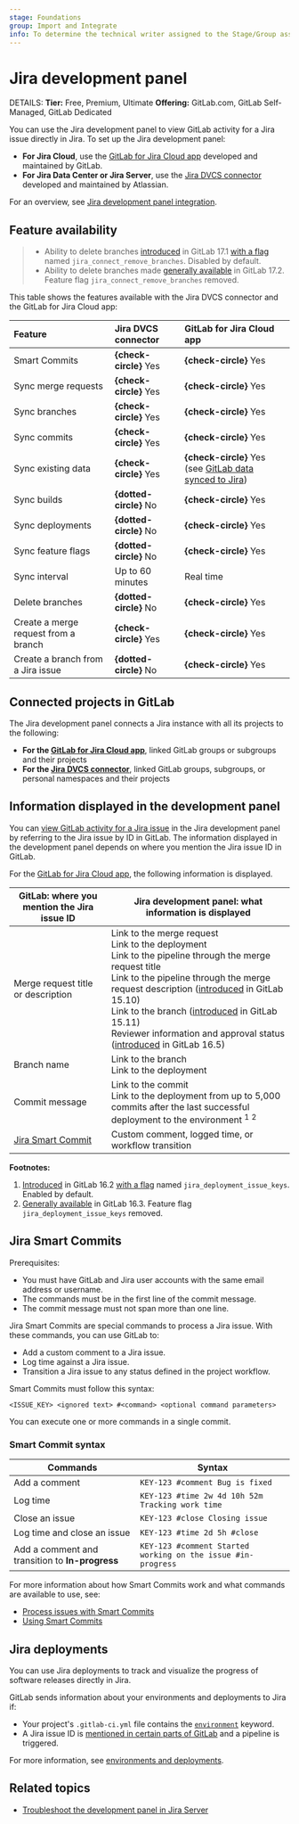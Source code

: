 ```yaml
---
stage: Foundations
group: Import and Integrate
info: To determine the technical writer assigned to the Stage/Group associated with this page, see https://handbook.gitlab.com/handbook/product/ux/technical-writing/#assignments
---
```


# Jira development panel

DETAILS:
**Tier:** Free, Premium, Ultimate
**Offering:** GitLab.com, GitLab Self-Managed, GitLab Dedicated

You can use the Jira development panel to view GitLab activity for a Jira issue directly in Jira.
To set up the Jira development panel:

- **For Jira Cloud**, use the [GitLab for Jira Cloud app](connect-app.md) developed and maintained by GitLab.
- **For Jira Data Center or Jira Server**, use the [Jira DVCS connector](dvcs/index.md) developed and maintained by Atlassian.

<i class="fa fa-youtube-play youtube" aria-hidden="true"></i>
For an overview, see [Jira development panel integration](https://www.youtube.com/watch?v=VjVTOmMl85M).

## Feature availability

> - Ability to delete branches [introduced](https://gitlab.com/gitlab-org/gitlab/-/merge_requests/148712) in GitLab 17.1 [with a flag](../../administration/feature_flags.md) named `jira_connect_remove_branches`. Disabled by default.
> - Ability to delete branches made [generally available](https://gitlab.com/gitlab-org/gitlab/-/merge_requests/158224) in GitLab 17.2. Feature flag `jira_connect_remove_branches` removed.

This table shows the features available with the Jira DVCS connector and the GitLab for Jira Cloud app:

| Feature                              | Jira DVCS connector    | GitLab for Jira Cloud app |
|:-------------------------------------|:-----------------------|:--------------------------|
| Smart Commits                        | **{check-circle}** Yes | **{check-circle}** Yes    |
| Sync merge requests                  | **{check-circle}** Yes | **{check-circle}** Yes    |
| Sync branches                        | **{check-circle}** Yes | **{check-circle}** Yes    |
| Sync commits                         | **{check-circle}** Yes | **{check-circle}** Yes    |
| Sync existing data                   | **{check-circle}** Yes | **{check-circle}** Yes (see [GitLab data synced to Jira](connect-app.md#gitlab-data-synced-to-jira)) |
| Sync builds                          | **{dotted-circle}** No | **{check-circle}** Yes    |
| Sync deployments                     | **{dotted-circle}** No | **{check-circle}** Yes    |
| Sync feature flags                   | **{dotted-circle}** No | **{check-circle}** Yes    |
| Sync interval                        | Up to 60 minutes       | Real time                 |
| Delete branches                      | **{dotted-circle}** No | **{check-circle}** Yes    |
| Create a merge request from a branch | **{check-circle}** Yes | **{check-circle}** Yes    |
| Create a branch from a Jira issue    | **{dotted-circle}** No | **{check-circle}** Yes    |

## Connected projects in GitLab

The Jira development panel connects a Jira instance with all its projects to the following:

- **For the [GitLab for Jira Cloud app](connect-app.md)**, linked GitLab groups or subgroups and their projects
- **For the [Jira DVCS connector](dvcs/index.md)**, linked GitLab groups, subgroups, or personal namespaces and their projects

## Information displayed in the development panel

You can [view GitLab activity for a Jira issue](https://support.atlassian.com/jira-software-cloud/docs/view-development-information-for-an-issue/)
in the Jira development panel by referring to the Jira issue by ID in GitLab. The information displayed in the development panel
depends on where you mention the Jira issue ID in GitLab.

For the [GitLab for Jira Cloud app](connect-app.md), the following information is displayed.

| GitLab: where you mention the Jira issue ID | Jira development panel: what information is displayed |
|---------------------------------------------|-------------------------------------------------------|
| Merge request title or description          | Link to the merge request<br>Link to the deployment<br>Link to the pipeline through the merge request title<br>Link to the pipeline through the merge request description ([introduced](https://gitlab.com/gitlab-org/gitlab/-/issues/390888) in GitLab 15.10)<br>Link to the branch ([introduced](https://gitlab.com/gitlab-org/gitlab/-/issues/354373) in GitLab 15.11)<br>Reviewer information and approval status ([introduced](https://gitlab.com/gitlab-org/gitlab/-/issues/364273) in GitLab 16.5) |
| Branch name                                 | Link to the branch<br>Link to the deployment          |
| Commit message                              | Link to the commit<br>Link to the deployment from up to 5,000 commits after the last successful deployment to the environment <sup>1</sup> <sup>2</sup> |
| [Jira Smart Commit](#jira-smart-commits)    | Custom comment, logged time, or workflow transition   |

**Footnotes:**

1. [Introduced](https://gitlab.com/gitlab-org/gitlab/-/issues/300031) in GitLab 16.2 [with a flag](../../administration/feature_flags.md) named `jira_deployment_issue_keys`. Enabled by default.
1. [Generally available](https://gitlab.com/gitlab-org/gitlab/-/issues/415025) in GitLab 16.3. Feature flag `jira_deployment_issue_keys` removed.

## Jira Smart Commits

Prerequisites:

- You must have GitLab and Jira user accounts with the same email address or username.
- The commands must be in the first line of the commit message.
- The commit message must not span more than one line.

Jira Smart Commits are special commands to process a Jira issue. With these commands, you can use GitLab to:

- Add a custom comment to a Jira issue.
- Log time against a Jira issue.
- Transition a Jira issue to any status defined in the project workflow.

Smart Commits must follow this syntax:

```plaintext
<ISSUE_KEY> <ignored text> #<command> <optional command parameters>
```

You can execute one or more commands in a single commit.

### Smart Commit syntax

| Commands                                        | Syntax                                                       |
|-------------------------------------------------|--------------------------------------------------------------|
| Add a comment                                   | `KEY-123 #comment Bug is fixed`                              |
| Log time                                        | `KEY-123 #time 2w 4d 10h 52m Tracking work time`             |
| Close an issue                                  | `KEY-123 #close Closing issue`                               |
| Log time and close an issue                     | `KEY-123 #time 2d 5h #close`                                 |
| Add a comment and transition to **In-progress** | `KEY-123 #comment Started working on the issue #in-progress` |

For more information about how Smart Commits work and what commands are available to use, see:

- [Process issues with Smart Commits](https://support.atlassian.com/jira-software-cloud/docs/process-issues-with-smart-commits/)
- [Using Smart Commits](https://confluence.atlassian.com/fisheye/using-smart-commits-960155400.html)

## Jira deployments

You can use Jira deployments to track and visualize the progress of software releases directly in Jira.

GitLab sends information about your environments and deployments to Jira if:

- Your project's `.gitlab-ci.yml` file contains the [`environment`](../../ci/yaml/_index.md#environment) keyword.
- A Jira issue ID is [mentioned in certain parts of GitLab](#information-displayed-in-the-development-panel) and a pipeline is triggered.

For more information, see [environments and deployments](../../ci/environments/_index.md).

## Related topics

- [Troubleshoot the development panel in Jira Server](https://confluence.atlassian.com/jirakb/troubleshoot-the-development-panel-in-jira-server-574685212.html)
